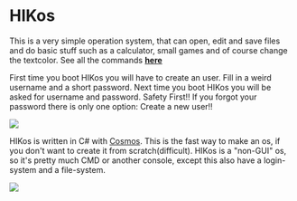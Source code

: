 # HIKos
This is a very simple operation system, that can open, edit and save files and do basic stuff such as a calculator, small games and of course change the textcolor. See all the commands **[here](https://github.com/HikBit/HIKos/wiki/Commands)**

First time you boot HIKos you will have to create an user. Fill in a weird username and a short password. Next time you boot HIKos you will be asked for username and password. Safety First!! If you forgot your password there is only one option: Create a new user!!

![](http://ingvar.hahnkristensen.dk/assets/screenshot.PNG)

HIKos is written in C# with [Cosmos](https://gocosmos.org). This is the fast way to make an os, if you don't want to create it from scratch(difficult). HIKos is a "non-GUI" os, so it's pretty much CMD or another console, except this also have a login-system and a file-system.

![](http://ingvar.hahnkristensen.dk/assets/screenshot2.PNG)
